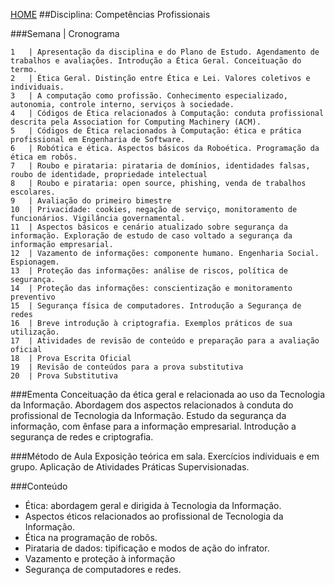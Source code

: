 [HOME](https://github.com/Webschool-io/Ensino-Superior-de-Informatica-GRATUITO) 
##Disciplina: Competências Profissionais

###Semana | Cronograma
```
1	| Apresentação da disciplina e do Plano de Estudo. Agendamento de trabalhos e avaliações. Introdução a Ética Geral. Conceituação do termo.
2	| Ética Geral. Distinção entre Ética e Lei. Valores coletivos e individuais.
3	| A computação como profissão. Conhecimento especializado, autonomia, controle interno, serviços à sociedade.
4	| Códigos de Ética relacionados à Computação: conduta profissional descrita pela Association for Computing Machinery (ACM).
5	| Códigos de Ética relacionados à Computação: ética e prática profissional em Engenharia de Software.
6	| Robótica e ética. Aspectos básicos da Roboética. Programação da ética em robôs.
7	| Roubo e pirataria: pirataria de domínios, identidades falsas, roubo de identidade, propriedade intelectual
8	| Roubo e pirataria: open source, phishing, venda de trabalhos escolares.
9	| Avaliação do primeiro bimestre
10	| Privacidade: cookies, negação de serviço, monitoramento de funcionários. Vigilância governamental.
11	| Aspectos básicos e cenário atualizado sobre segurança da informação. Exploração de estudo de caso voltado a segurança da informação empresarial.
12	| Vazamento de informações: componente humano. Engenharia Social. Espionagem.
13	| Proteção das informações: análise de riscos, política de segurança.
14	| Proteção das informações: conscientização e monitoramento preventivo
15	| Segurança física de computadores. Introdução a Segurança de redes
16	| Breve introdução à criptografia. Exemplos práticos de sua utilização.
17	| Atividades de revisão de conteúdo e preparação para a avaliação oficial
18	| Prova Escrita Oficial
19	| Revisão de conteúdos para a prova substitutiva
20	| Prova Substitutiva

```
###Ementa
Conceituação da ética geral e relacionada ao uso da Tecnologia da Informação. Abordagem dos aspectos relacionados à conduta do profissional de Tecnologia da Informação. Estudo da segurança da informação, com ênfase para a informação empresarial. Introdução a segurança de redes e criptografia.

###Método de Aula
Exposição teórica em sala. Exercícios individuais e em grupo. Aplicação de Atividades Práticas Supervisionadas.

###Conteúdo
- Ética: abordagem geral e dirigida à Tecnologia da Informação.
- Aspectos éticos relacionados ao profissional de Tecnologia da Informação.
- Ética na programação de robôs.
- Pirataria de dados: tipificação e modos de ação do infrator.
- Vazamento e proteção à informação
- Segurança de computadores e redes.